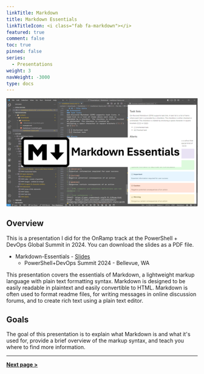 ```yaml
---
linkTitle: Markdown
title: Markdown Essentials
linkTitleIcon: <i class="fab fa-markdown"></i>
featured: true
comment: false
toc: true
pinned: false
series:
  - Presentations
weight: 3
navWeight: -3000
type: docs
---
```

![Markdown Essentials][02]

## Overview

This is a presentation I did for the OnRamp track at the PowerShell + DevOps Global Summit in 2024.
You can download the slides as a PDF file.

- Markdown-Essentials - [<i class="far fa-file-pdf"></i> Slides][01]
  - PowerShell+DevOps Summit 2024 - Bellevue, WA

This presentation covers the essentials of Markdown, a lightweight markup language with plain text
formatting syntax. Markdown is designed to be easily readable in plaintext and easily convertible to
HTML. Markdown is often used to format readme files, for writing messages in online discussion
forums, and to create rich text using a plain text editor.

## Goals

The goal of this presentation is to explain what Markdown is and what it's used for, provide a brief
overview of the markup syntax, and teach you where to find more information.

---

[**Next page &gt;**](./slide2)

<!-- link references -->
[01]: https://github.com/sdwheeler/seanonit/blob/main/content/downloads/markdown/Markdown-Essentials.pdf
[02]: markdown-essentials.png
